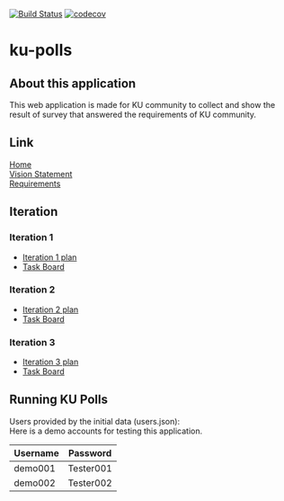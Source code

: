 [![Build Status](https://travis-ci.com/boom210232/ku-polls.svg?branch=iteration2)](https://travis-ci.com/boom210232/ku-polls) 
[![codecov](https://codecov.io/gh/boom210232/ku-polls/branch/main/graph/badge.svg?token=HH9U768Q44)](https://codecov.io/gh/boom210232/ku-polls)    
# ku-polls         

## About this application       
This web application is made for KU community to collect and show the result of survey that answered the requirements of KU community.

## Link
[Home](https://github.com/boom210232/ku-polls/wiki)      
[Vision Statement](https://github.com/boom210232/ku-polls/wiki/Vision-Statement)     
[Requirements](https://github.com/boom210232/ku-polls/wiki/Requirements)    
## Iteration           
### Iteration 1        
- [Iteration 1 plan](https://github.com/boom210232/ku-polls/wiki/Iteration-1-Plan)          
- [Task Board](https://github.com/boom210232/ku-polls/projects/1)              
### Iteration 2        
- [Iteration 2 plan](https://github.com/boom210232/ku-polls/wiki/Iteration-2-Plan)          
- [Task Board](https://github.com/boom210232/ku-polls/projects/2)          
### Iteration 3        
- [Iteration 3 plan](https://github.com/boom210232/ku-polls/wiki/Iteration-3-Plan)          
- [Task Board](https://github.com/boom210232/ku-polls/projects/3)           
  

## Running KU Polls

Users provided by the initial data (users.json):     
Here is a demo accounts for testing this application.         

| Username  | Password    |
|-----------|-------------|
| demo001     | Tester001    |
| demo002     | Tester002    |